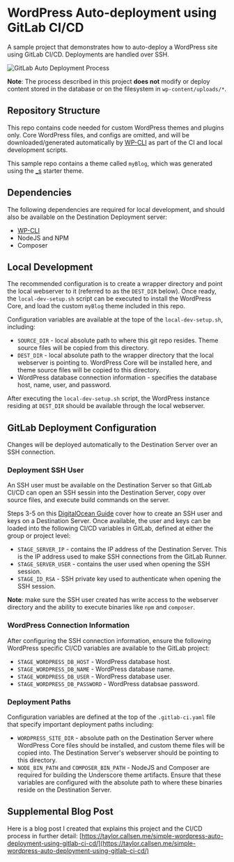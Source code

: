 # WordPress Auto-deployment using GitLab CI/CD

A sample project that demonstrates how to auto-deploy a WordPress site using GitLab CI/CD. Deployments are handled over SSH. 

![GitLab Auto Deployment Process](https://taylor.callsen.me/wp-content/uploads/2021/10/GitLab_CI_Deployment_of_WordPress_Site-Taylor_Callsen_October_2021_v2.png)

**Note**: The process described in this project **does not** modify or deploy content stored in the database or on the filesystem in `wp-content/uploads/*`.

## Repository Structure

This repo contains code needed for custom WordPress themes and plugins only. Core WordPress files, and configs are omitted, and will be downloaded/generated automatically by [WP-CLI](https://wp-cli.org/) as part of the CI and local development scripts.

This sample repo contains a theme called `myBlog`, which was generated using the [_s](https://github.com/Automattic/_s) starter theme.

## Dependencies

The following dependencies are required for local development, and should also be available on the Destination Deployment server:

- [WP-CLI](https://wp-cli.org/)
- NodeJS and NPM
- Composer

## Local Development

The recommended configuration is to create a wrapper directory and point the local webserver to it (referred to as the `DEST_DIR` below). Once ready, the `local-dev-setup.sh` script can be executed to install the WordPress Core, and load the custom `myBlog` theme included in this repo.

Configuration variables are available at the tope of the `local-dev-setup.sh`, including:

- `SOURCE_DIR` - local absolute path to where this git repo resides. Theme source files will be copied from this directory.
- `DEST_DIR` - local absolute path to the wrapper directory that the local webserver is pointing to. WordPress Core will be installed here, and theme source files will be copied to this directory.
- WordPress database connection information - specifies the database host, name, user, and password.

After executing the `local-dev-setup.sh` script, the WordPress instance residing at `DEST_DIR` should be available through the local webserver.

## GitLab Deployment Configuration

Changes will be deployed automatically to the Destination Server over an SSH connection.

### Deployment SSH User

An SSH user must be available on the Destination Server so that GitLab CI/CD can open an SSH sessin into the Destination Server, copy over source files, and execute build commands on the server. 

Steps 3-5 on this [DigitalOcean Guide](https://www.digitalocean.com/community/tutorials/how-to-set-up-a-continuous-deployment-pipeline-with-gitlab-ci-cd-on-ubuntu-18-04#step-3-%E2%80%94-creating-a-deployment-user) cover how to create an SSH user and keys on a Destination Server. Once available, the user and keys can be loaded into the following CI/CD variables in GitLab, defined at either the group or project level:

- `STAGE_SERVER_IP` - contains the IP address of the Destination Server. This is the IP address used to make SSH connections from the GitLab Runner.
- `STAGE_SERVER_USER` - contains the user used when opening the SSH session.
- `STAGE_ID_RSA` - SSH private key used to authenticate when opening the SSH session.

**Note**: make sure the SSH user created has write access to the webserver directory and the ability to execute binaries like `npm` and `composer`.

### WordPress Connection Information

After configuring the SSH connection information, ensure the following WordPress specific CI/CD variables are available to the GitLab project:

- `STAGE_WORDPRESS_DB_HOST` - WordPress database host.
- `STAGE_WORDPRESS_DB_NAME` - WordPress database name.
- `STAGE_WORDPRESS_DB_USER` - WordPress database user.
- `STAGE_WORDPRESS_DB_PASSWORD` - WordPress databsae password.

### Deployment Paths

Configuration variables are defined at the top of the `.gitlab-ci.yaml` file that specify important deployment paths including:

- `WORDPRESS_SITE_DIR` - absolute path on the Destination Server where WordPress Core files should be installed, and custom theme files will be copied into. The Destination Server's webserver should be pointing to this directory.
- `NODE_BIN_PATH` and `COMPOSER_BIN_PATH` - NodeJS and Composer are required for building the Underscore theme artifacts. Ensure that these variables are configured with the absolute path to where these binaries reside on the Destination Server.

## Supplemental Blog Post

Here is a blog post I created that explains this project and the CI/CD process in further detail: [https://taylor.callsen.me/simple-wordpress-auto-deployment-using-gitlab-ci-cd/](https://taylor.callsen.me/simple-wordpress-auto-deployment-using-gitlab-ci-cd/)